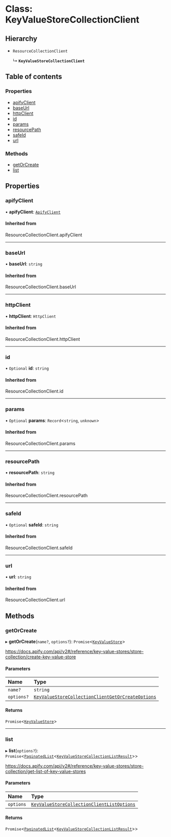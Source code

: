 # Class: KeyValueStoreCollectionClient

## Hierarchy

- `ResourceCollectionClient`

  ↳ **`KeyValueStoreCollectionClient`**

## Table of contents

### Properties

- [apifyClient](KeyValueStoreCollectionClient.md#apifyclient)
- [baseUrl](KeyValueStoreCollectionClient.md#baseurl)
- [httpClient](KeyValueStoreCollectionClient.md#httpclient)
- [id](KeyValueStoreCollectionClient.md#id)
- [params](KeyValueStoreCollectionClient.md#params)
- [resourcePath](KeyValueStoreCollectionClient.md#resourcepath)
- [safeId](KeyValueStoreCollectionClient.md#safeid)
- [url](KeyValueStoreCollectionClient.md#url)

### Methods

- [getOrCreate](KeyValueStoreCollectionClient.md#getorcreate)
- [list](KeyValueStoreCollectionClient.md#list)

## Properties

### <a id="apifyclient" name="apifyclient"></a> apifyClient

• **apifyClient**: [`ApifyClient`](ApifyClient.md)

#### Inherited from

ResourceCollectionClient.apifyClient

___

### <a id="baseurl" name="baseurl"></a> baseUrl

• **baseUrl**: `string`

#### Inherited from

ResourceCollectionClient.baseUrl

___

### <a id="httpclient" name="httpclient"></a> httpClient

• **httpClient**: `HttpClient`

#### Inherited from

ResourceCollectionClient.httpClient

___

### <a id="id" name="id"></a> id

• `Optional` **id**: `string`

#### Inherited from

ResourceCollectionClient.id

___

### <a id="params" name="params"></a> params

• `Optional` **params**: `Record`<`string`, `unknown`\>

#### Inherited from

ResourceCollectionClient.params

___

### <a id="resourcepath" name="resourcepath"></a> resourcePath

• **resourcePath**: `string`

#### Inherited from

ResourceCollectionClient.resourcePath

___

### <a id="safeid" name="safeid"></a> safeId

• `Optional` **safeId**: `string`

#### Inherited from

ResourceCollectionClient.safeId

___

### <a id="url" name="url"></a> url

• **url**: `string`

#### Inherited from

ResourceCollectionClient.url

## Methods

### <a id="getorcreate" name="getorcreate"></a> getOrCreate

▸ **getOrCreate**(`name?`, `options?`): `Promise`<[`KeyValueStore`](../interfaces/KeyValueStore.md)\>

https://docs.apify.com/api/v2#/reference/key-value-stores/store-collection/create-key-value-store

#### Parameters

| Name | Type |
| :------ | :------ |
| `name?` | `string` |
| `options?` | [`KeyValueStoreCollectionClientGetOrCreateOptions`](../interfaces/KeyValueStoreCollectionClientGetOrCreateOptions.md) |

#### Returns

`Promise`<[`KeyValueStore`](../interfaces/KeyValueStore.md)\>

___

### <a id="list" name="list"></a> list

▸ **list**(`options?`): `Promise`<[`PaginatedList`](../interfaces/PaginatedList.md)<[`KeyValueStoreCollectionListResult`](../modules.md#keyvaluestorecollectionlistresult)\>\>

https://docs.apify.com/api/v2#/reference/key-value-stores/store-collection/get-list-of-key-value-stores

#### Parameters

| Name | Type |
| :------ | :------ |
| `options` | [`KeyValueStoreCollectionClientListOptions`](../interfaces/KeyValueStoreCollectionClientListOptions.md) |

#### Returns

`Promise`<[`PaginatedList`](../interfaces/PaginatedList.md)<[`KeyValueStoreCollectionListResult`](../modules.md#keyvaluestorecollectionlistresult)\>\>
